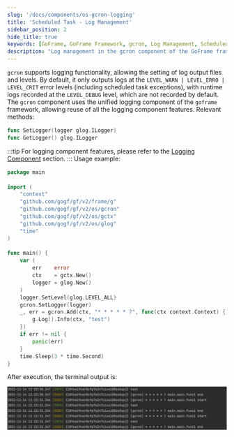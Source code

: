 ```yaml
---
slug: '/docs/components/os-gcron-logging'
title: 'Scheduled Task - Log Management'
sidebar_position: 2
hide_title: true
keywords: [GoFrame, GoFrame Framework, gcron, Log Management, Scheduled Task, Log Component, Log Output, Log Level, GoFrame Log, glog]
description: "Log management in the gcron component of the GoFrame framework. gcron supports setting log output files and levels, and by default, logs at the error level. Users can leverage all the features of the logging component through the GoFrame framework. The article provides Go code examples showing how to set and use gcron's logging feature."
---
```


`gcron` supports logging functionality, allowing the setting of log output files and levels. By default, it only outputs logs at the `LEVEL_WARN | LEVEL_ERRO | LEVEL_CRIT` error levels (including scheduled task exceptions), with runtime logs recorded at the `LEVEL_DEBUG` level, which are not recorded by default. The `gcron` component uses the unified logging component of the `goframe` framework, allowing reuse of all the logging component features. Relevant methods:

```go
func SetLogger(logger glog.ILogger)
func GetLogger() glog.ILogger
```
:::tip
For logging component features, please refer to the [Logging Component](../../../核心组件/日志组件/日志组件.md) section.
:::
Usage example:

```go
package main

import (
    "context"
    "github.com/gogf/gf/v2/frame/g"
    "github.com/gogf/gf/v2/os/gcron"
    "github.com/gogf/gf/v2/os/gctx"
    "github.com/gogf/gf/v2/os/glog"
    "time"
)

func main() {
    var (
        err    error
        ctx    = gctx.New()
        logger = glog.New()
    )
    logger.SetLevel(glog.LEVEL_ALL)
    gcron.SetLogger(logger)
    _, err = gcron.Add(ctx, "* * * * * ?", func(ctx context.Context) {
        g.Log().Info(ctx, "test")
    })
    if err != nil {
        panic(err)
    }
    time.Sleep(3 * time.Second)
}
```

After execution, the terminal output is:

![](/markdown/673cee2f61375b3979a03c30934fd8d8.png)